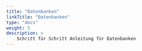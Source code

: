 ```yaml
---
title: "Datenbanken"
linkTitle: "Datenbanken"
type: "docs"
weight: 5
description: >
    Schritt für Schritt Anleitung für Datenbanken
---
```

